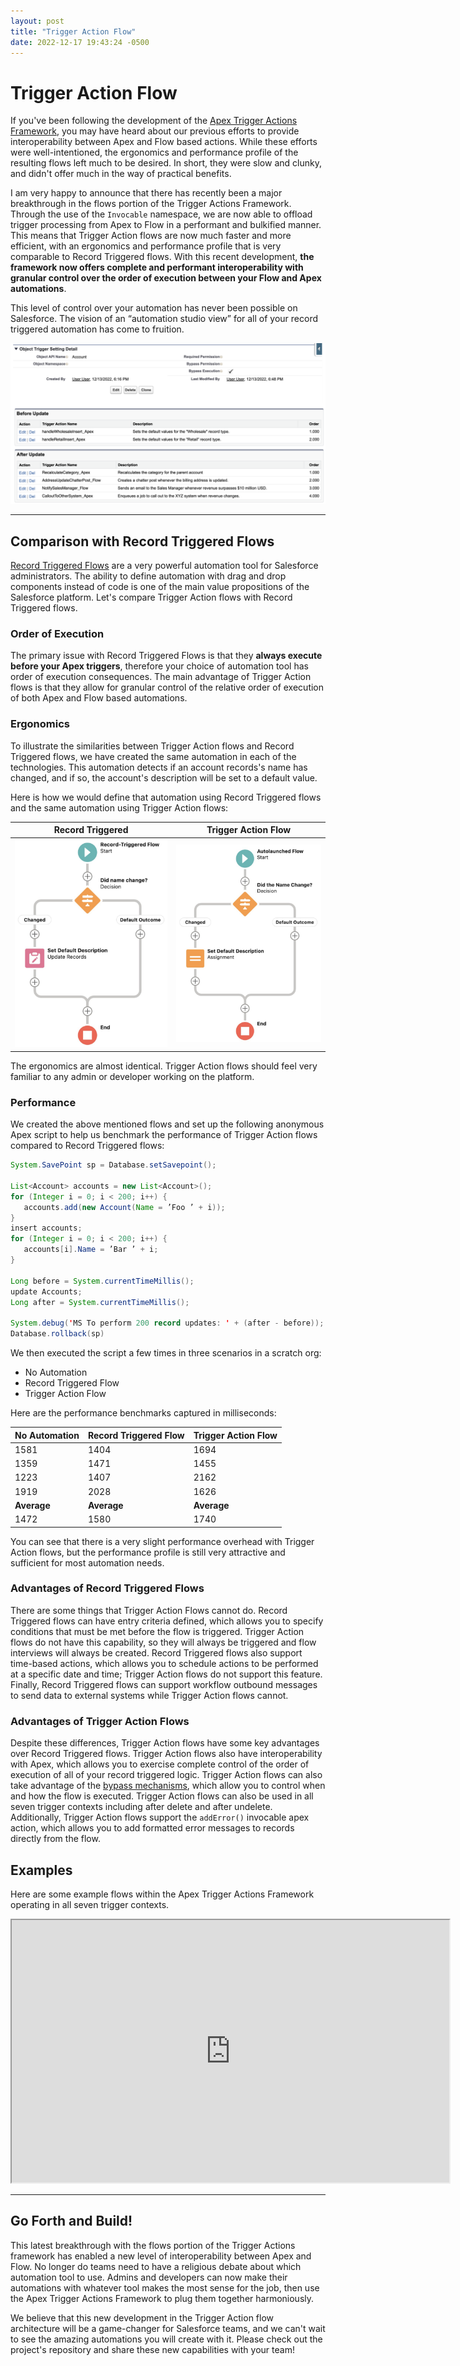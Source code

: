 ```yaml
---
layout: post
title: "Trigger Action Flow"
date: 2022-12-17 19:43:24 -0500
---
```


# Trigger Action Flow

If you've been following the development of the [Apex Trigger Actions Framework](https://github.com/mitchspano/apex-trigger-actions-framework), you may have heard about our previous efforts to provide interoperability between Apex and Flow based actions. While these efforts were well-intentioned, the ergonomics and performance profile of the resulting flows left much to be desired. In short, they were slow and clunky, and didn't offer much in the way of practical benefits.

I am very happy to announce that there has recently been a major breakthrough in the flows portion of the Trigger Actions Framework. Through the use of the `Invocable` namespace, we are now able to offload trigger processing from Apex to Flow in a performant and bulkified manner. This means that Trigger Action flows are now much faster and more efficient, with an ergonomics and performance profile that is very comparable to Record Triggered flows. With this recent development, **the framework now offers complete and performant interoperability with granular control over the order of execution between your Flow and Apex automations**.

This level of control over your automation has never been possible on Salesforce. The vision of an “automation studio view” for all of your record triggered automation has come to fruition.

![Automation Studio](/images/triggerActionFlow/automationStudio.png)

---

## Comparison with Record Triggered Flows

[Record Triggered Flows](https://trailhead.salesforce.com/content/learn/modules/record-triggered-flows/build-a-record-triggered-flow) are a very powerful automation tool for Salesforce administrators. The ability to define automation with drag and drop components instead of code is one of the main value propositions of the Salesforce platform. Let's compare Trigger Action flows with Record Triggered flows.

### Order of Execution

The primary issue with Record Triggered Flows is that they **always execute before your Apex triggers**, therefore your choice of automation tool has order of execution consequences. The main advantage of Trigger Action flows is that they allow for granular control of the relative order of execution of both Apex and Flow based automations.

### Ergonomics

To illustrate the similarities between Trigger Action flows and Record Triggered flows, we have created the same automation in each of the technologies. This automation detects if an account records's name has changed, and if so, the account's description will be set to a default value.

Here is how we would define that automation using Record Triggered flows and the same automation using Trigger Action flows:

| Record Triggered                                                  | Trigger Action Flow                                                   |
| ----------------------------------------------------------------- | --------------------------------------------------------------------- |
| ![RecordTriggered](/images/triggerActionFlow/recordTriggered.png) | ![TriggerActionFlow](/images/triggerActionFlow/triggerActionFlow.png) |

The ergonomics are almost identical. Trigger Action flows should feel very familiar to any admin or developer working on the platform.

### Performance

We created the above mentioned flows and set up the following anonymous Apex script to help us benchmark the performance of Trigger Action flows compared to Record Triggered flows:

```java
System.SavePoint sp = Database.setSavepoint();

List<Account> accounts = new List<Account>();
for (Integer i = 0; i < 200; i++) {
   accounts.add(new Account(Name = ’Foo ’ + i));
}
insert accounts;
for (Integer i = 0; i < 200; i++) {
   accounts[i].Name = ’Bar ’ + i;
}

Long before = System.currentTimeMillis();
update Accounts;
Long after = System.currentTimeMillis();

System.debug('MS To perform 200 record updates: ' + (after - before));
Database.rollback(sp)
```

We then executed the script a few times in three scenarios in a scratch org:

- No Automation
- Record Triggered Flow
- Trigger Action Flow

Here are the performance benchmarks captured in milliseconds:

| No Automation | Record Triggered Flow | Trigger Action Flow |
| ------------- | --------------------- | ------------------- |
| 1581          | 1404                  | 1694                |
| 1359          | 1471                  | 1455                |
| 1223          | 1407                  | 2162                |
| 1919          | 2028                  | 1626                |
| **Average**   | **Average**           | **Average**         |
| 1472          | 1580                  | 1740                |

You can see that there is a very slight performance overhead with Trigger Action flows, but the performance profile is still very attractive and sufficient for most automation needs.

### Advantages of Record Triggered Flows

There are some things that Trigger Action Flows cannot do. Record Triggered flows can have entry criteria defined, which allows you to specify conditions that must be met before the flow is triggered. Trigger Action flows do not have this capability, so they will always be triggered and flow interviews will always be created. Record Triggered flows also support time-based actions, which allows you to schedule actions to be performed at a specific date and time; Trigger Action flows do not support this feature. Finally, Record Triggered flows can support workflow outbound messages to send data to external systems while Trigger Action flows cannot.

### Advantages of Trigger Action Flows

Despite these differences, Trigger Action flows have some key advantages over Record Triggered flows. Trigger Action flows also have interoperability with Apex, which allows you to exercise complete control of the order of execution of all of your record triggered logic. Trigger Action flows can also take advantage of the [bypass mechanisms](https://github.com/mitchspano/apex-trigger-actions-framework#bypass-mechanisms), which allow you to control when and how the flow is executed. Trigger Action flows can also be used in all seven trigger contexts including after delete and after undelete. Additionally, Trigger Action flows support the `addError()` invocable apex action, which allows you to add formatted error messages to records directly from the flow.

## Examples

Here are some example flows within the Apex Trigger Actions Framework operating in all seven trigger contexts.

<iframe
    title="video"
    width="700"
    height="420"
    src="https://www.youtube.com/embed/6HHfqCaGRR4?autoplay=1&mute=1"
    allow="accelerometer; autoplay; encrypted-media; gyroscope; picture-in-picture"
    allowfullscreen
></iframe>

---

## Go Forth and Build!

This latest breakthrough with the flows portion of the Trigger Actions framework has enabled a new level of interoperability between Apex and Flow. No longer do teams need to have a religious debate about which automation tool to use. Admins and developers can now make their automations with whatever tool makes the most sense for the job, then use the Apex Trigger Actions Framework to plug them together harmoniously.

We believe that this new development in the Trigger Action flow architecture will be a game-changer for Salesforce teams, and we can't wait to see the amazing automations you will create with it. Please check out the project's repository and share these new capabilities with your team!
